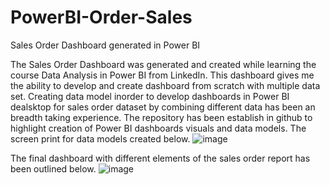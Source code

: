 # PowerBI-Order-Sales
Sales Order Dashboard generated in Power BI

The Sales Order Dashboard was generated and created while learning the course Data Analysis in Power BI from LinkedIn. This dashboard gives me the ability to develop and create dashboard from scratch with multiple data set. Creating data model inorder to develop dashboards in Power BI dealsktop for sales order dataset by combining different data has been an breadth taking experience.
The repository has been establish in github to highlight creation of Power BI dashboards visuals and data models.
The screen print for data models created below.
![image](https://github.com/user-attachments/assets/4b444b4f-a449-401f-b617-eba7ac15625f)

The final dashboard with different elements of the sales order report has been outlined below.
![image](https://github.com/user-attachments/assets/d9bb1a5b-894f-4abe-b8cf-f78075071082)
